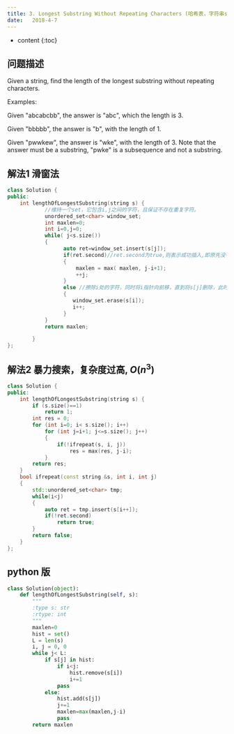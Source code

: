 ```yaml
---
title: 3. Longest Substring Without Repeating Characters (哈希表，字符串string，双指针)
date:   2018-4-7
---
```



* content
{:toc}


##  问题描述
Given a string, find the length of the longest substring without repeating characters.

Examples:

Given "abcabcbb", the answer is "abc", which the length is 3.

Given "bbbbb", the answer is "b", with the length of 1.

Given "pwwkew", the answer is "wke", with the length of 3. Note that the answer must be a substring, "pwke" is a subsequence and not a substring.


## 解法1 滑窗法
```cpp
class Solution {
public:
    int lengthOfLongestSubstring(string s) { 
            //维持一个set，它包含i,j之间的字符，且保证不存在重复字符。
            unordered_set<char> window_set;
            int maxlen=0;
            int i=0,j=0;
            while( j<s.size()) 
            {
                  auto ret=window_set.insert(s[j]);
                  if(ret.second)//ret.second为true,则表示成功插入,即原先没有，否则就是出现了重复。
                  {
                      maxlen = max( maxlen, j-i+1);
                      ++j;
                  }
                  else //擦除i处的字符，同时将i指针向前移，直到将s[j]删除，此时i,j之间不再存在重复字符。
                  {
                     window_set.erase(s[i]);
                     i++;
                  }
            }
            return maxlen;

        }
};
```

## 解法2 暴力搜索，复杂度过高,   $O(n^3)$
```cpp
class Solution {
public:
    int lengthOfLongestSubstring(string s) {
        if (s.size()==1)
            return 1;
        int res = 0;
        for (int i=0; i< s.size(); i++)
            for (int j=i+1; j<=s.size(); j++)
            {
                if(!ifrepeat(s, i, j))
                    res = max(res, j-i);
            }
        return res;
    }
    bool ifrepeat(const string &s, int i, int j)
    {
        std::unordered_set<char> tmp;
        while(i<j)
        { 
            auto ret = tmp.insert(s[i++]);
            if(!ret.second)
                return true;            
        }
        return false;
    }
};
```

## python 版
```py
class Solution(object):
    def lengthOfLongestSubstring(self, s):
        """
        :type s: str
        :rtype: int
        """
        maxlen=0
        hist = set()
        L = len(s)
        i, j = 0, 0
        while j< L:
            if s[j] in hist:
                if i<j:
                    hist.remove(s[i])
                    i+=1
                pass
            else:
                hist.add(s[j])
                j+=1
                maxlen=max(maxlen,j-i)
                pass
        return maxlen
```        
